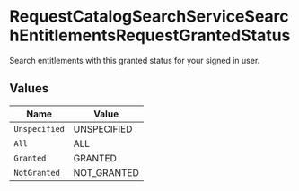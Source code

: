 # RequestCatalogSearchServiceSearchEntitlementsRequestGrantedStatus

Search entitlements with this granted status for your signed in user.


## Values

| Name          | Value         |
| ------------- | ------------- |
| `Unspecified` | UNSPECIFIED   |
| `All`         | ALL           |
| `Granted`     | GRANTED       |
| `NotGranted`  | NOT_GRANTED   |